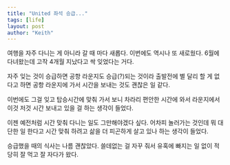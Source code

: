 ```yaml
---
title: "United 좌석 승급..."
tags: [life]
layout: post
author: "Keith"
---
```


여행을 자주 다니는 게 아니라 갈 때 마다 새롭다. 이번에도 역시나 또 새로웠다. 6월에 다녀왔는데 고작 4개월 지났다고 싹 잊었다는 거다.

자주 잊는 것이 승급하면 공항 라운지도 승급(?)되는 것이라 출발전에 별 달리 할 게 없다고 하면 공항 라운지에 가서 시간을 보내는 것도 괜찮은 일 같다.

이번에도 그걸 잊고 탑승시간에 맞춰 가서 보니 차라리 편안한 시간에 와서 라운지에서 이것 저것 시간 보내고 있을 걸 하는 생각이 들었다.

이젠 예전처럼 시간 맞춰 다니는 일도 그만해야겠다 싶다. 어차피 놀러가는 것인데 뭐 대단한 일 한다고 시간 맞춰 하려고 삶을 더 피곤하게 살고 있나 하는 생각이 들었다.

승급했을 때의 식사는 나름 괜찮았다. 쓸데없는 걸 자꾸 줘서 유혹에 빠지는 일 없이 적당히 잘 먹고 잘 자다가 왔다.
